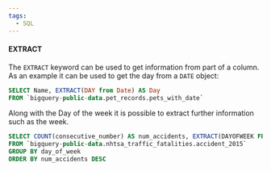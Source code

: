 ```yaml
---
tags:
  - SQL
---
```

#### EXTRACT
The `EXTRACT` keyword can be used to get information from part of a column. As an example it can be used to get the day from a `DATE` object: 
```SQL
SELECT Name, EXTRACT(DAY from Date) AS Day
FROM `bigquery-public-data.pet_records.pets_with_date`
```

Along with the Day of the week it is possible to extract further information such as the week. 

```sql
SELECT COUNT(consecutive_number) AS num_accidents, EXTRACT(DAYOFWEEK FROM timestamp_of_crash) AS day_of_week
FROM `bigquery-public-data.nhtsa_traffic_fatalities.accident_2015`
GROUP BY day_of_week
ORDER BY num_accidents DESC
```
